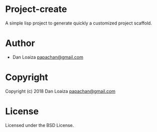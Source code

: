 # Project-create

A simple lisp project to generate quickly a customized project scaffold.

# Author

+ Dan Loaiza <papachan@gmail.com>

# Copyright

Copyright (c) 2018 Dan Loaiza <papachan@gmail.com>

# License

Licensed under the BSD License.
